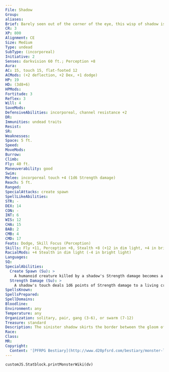 ```yaml
---
File: Shadow
Group: 
aliases: 
Brief: Barely seen out of the corner of the eye, this wisp of shadow is vaguely humanoid in outline and writhes with unholy life.
CR: 3
XP: 800
Alignment: CE
Size: Medium
Type: undead
SubType: (incorporeal)
Initiative: 2
Senses: darkvision 60 ft.; Perception +8
Aura: 
AC: 15, touch 15, flat-footed 12
ACMods: (+2 deflection, +2 Dex, +1 dodge)
HP: 19
HD: (3d8+6)
HPMods: 
Fortitude: 3
Reflex: 3
Will: 4
SaveMods: 
DefensiveAbilities: incorporeal, channel resistance +2
DR: 
Immunities: undead traits
Resist: 
SR: 
Weaknesses: 
Space: 5 ft.
Speed: 
MoveMods: 
Burrow: 
Climb: 
Fly: 40 ft.
Maneuverability: good
Swim: 
Melee: incorporeal touch +4 (1d6 Strength damage)
Reach: 5 ft.
Ranged: 
SpecialAttacks: create spawn
SpellLikeAbilities: 
STR: -
DEX: 14
CON: -
INT: 6
WIS: 12
CHA: 15
BAB: 2
CMB: 4
CMD: 17
Feats: Dodge, Skill Focus (Perception)
Skills: Fly +11, Perception +8, Stealth +8 (+12 in dim light, +4 in bright light)
RacialMods: +4 Stealth in dim light (-4 in bright light)
Languages: 
SQ: 
SpecialAbilities:
  Create Spawn (Su): >
    A humanoid creature killed by a shadow's Strength damage becomes a shadow under the control of its killer in 1d4 rounds.
  Strength Damage (Su): >
    A shadow's touch deals 1d6 points of Strength damage to a living creature. This is a negative energy effect. A creature dies if this Strength damage equals or exceeds its actual Strength score.
SpellsKnown: 
SpellsPrepared: 
SpellDomains: 
Bloodline: 
Environment: any
Temperature: any
Organization: solitary, pair, gang (3-6), or swarm (7-12)
Treasure: standard
Description: The sinister shadow skirts the border between the gloom of darkness and the harsh truth of light. The shadow prefers to haunt ruins where civilization has moved on, where it hunts living creatures foolish enough to stumble into its territory. The shadow is an undead horror, and as such has no goals or outwardly visible motivations other than to sap life and vitality from living beings.
Race: 
Class: 
MR: 
Copyright:
  Content: '[PFRPG Bestiary](http://www.d20pfsrd.com/bestiary/monster-listings/undead/shadow)'
---
```

```dataviewjs
customJS.Statblock.printMonsterWiki(dv)
```
